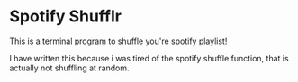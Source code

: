# Spotify Shufflr

This is a terminal program to shuffle you're spotify playlist!

I have written this because i was tired of the spotify shuffle function, that is actually not shuffling at random.

